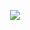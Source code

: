<p align="center">
  <img src="https://readme-typing-svg.herokuapp.com/?lines=Hi,%20I'm%20jokimi%20:3&font=Fira%20Code&center=true&width=440&height=45&color=ffb366&vCenter=true&size=22">
</p>
